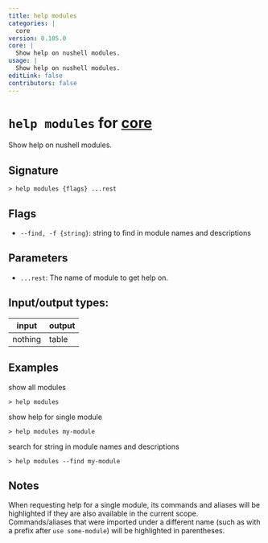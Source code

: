 ```yaml
---
title: help modules
categories: |
  core
version: 0.105.0
core: |
  Show help on nushell modules.
usage: |
  Show help on nushell modules.
editLink: false
contributors: false
---
```

<!-- This file is automatically generated. Please edit the command in https://github.com/nushell/nushell instead. -->

# `help modules` for [core](/commands/categories/core.md)

<div class='command-title'>Show help on nushell modules.</div>

## Signature

```> help modules {flags} ...rest```

## Flags

 -  `--find, -f {string}`: string to find in module names and descriptions

## Parameters

 -  `...rest`: The name of module to get help on.


## Input/output types:

| input   | output |
| ------- | ------ |
| nothing | table  |
## Examples

show all modules
```nu
> help modules

```

show help for single module
```nu
> help modules my-module

```

search for string in module names and descriptions
```nu
> help modules --find my-module

```

## Notes
When requesting help for a single module, its commands and aliases will be highlighted if they
are also available in the current scope. Commands/aliases that were imported under a different name
(such as with a prefix after `use some-module`) will be highlighted in parentheses.